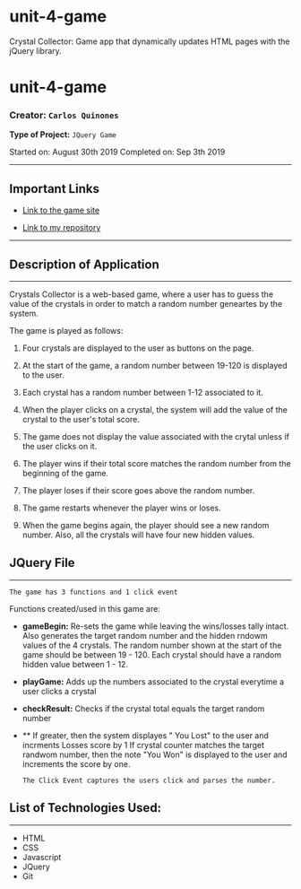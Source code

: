 # unit-4-game
Crystal Collector: Game app that dynamically updates HTML pages with the jQuery library.
# unit-4-game

### **Creator:** `Carlos Quinones`
**Type of Project:** `JQuery Game`

Started on: August 30th 2019
Completed on: Sep 3th 2019
- - -

## Important Links

* [Link to the game site](https://ceq2000.github.io/unit-4-game)

* [Link to my repository](https://github.com/ceq2000/unit-4-game.git)

- - -
## Description of Application
- - -

Crystals Collector is a web-based game, where a user has to guess the value of the crystals in order to match a random number geneartes by the system. 

The game is played as follows:

1. Four crystals are displayed to the user as buttons on the page. 

2. At the start of the game, a random number between 19-120 is displayed to the user. 

3. Each crystal has a random number between 1-12 associated to it. 

4. When the player clicks on a crystal, the system will add the value of the crystal to the user's total score.

5. The game does not display the value associated with the crytal unless if the user clicks on it. 

6. The player wins if their total score matches the random number from the beginning of the game.

7. The player loses if their score goes above the random number.

8. The game restarts whenever the player wins or loses.

9. When the game begins again, the player should see a new random number. Also, all the crystals will have four new hidden values. 

## JQuery File
- - -
`The game has 3 functions and 1 click event`

Functions created/used in this game are:
- **gameBegin:** Re-sets the game while leaving the wins/losses tally intact. Also generates the target random number and the hidden rndowm values of the 4 crystals.
The random number shown at the start of the game should be between 19 - 120.
Each crystal should have a random hidden value between 1 - 12.

- **playGame:** Adds up the numbers associated to the crystal everytime a user clicks a crystal

- **checkResult:** Checks if the crystal total equals the target random number

- ** If greater,  then the system displayes " You Lost" to the user and incrments Losses score by 1
If crystal counter matches the target randwom number, then the note "You Won" is displayed to the user and increments the score by one. 

      The Click Event captures the users click and parses the number.


## List of Technologies Used:
- - - 
- HTML 
- CSS
- Javascript
- JQuery
- Git
